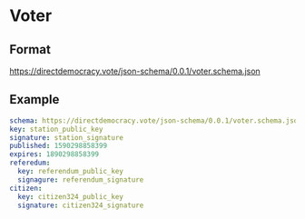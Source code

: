 # Voter

## Format

https://directdemocracy.vote/json-schema/0.0.1/voter.schema.json

## Example

```yaml
schema: https://directdemocracy.vote/json-schema/0.0.1/voter.schema.json
key: station_public_key
signature: station_signature
published: 1590298858399
expires: 1890298858399
referedum:
  key: referendum_public_key
  signagure: referendum_signature
citizen:
  key: citizen324_public_key
  signature: citizen324_signature
```
